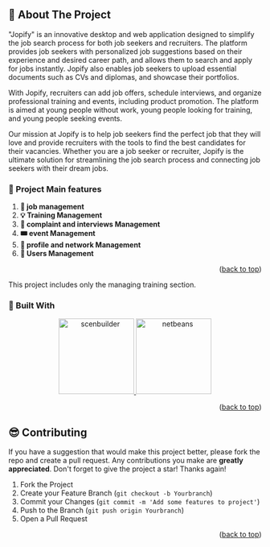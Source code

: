 <!-- ABOUT THE PROJECT -->
## 📃 About The Project
"Jopify" is an innovative desktop and web application designed to simplify the job search process for both job seekers and recruiters. The platform provides job seekers with personalized job suggestions based on their experience and desired career path, and allows them to search and apply for jobs instantly. Jopify also enables job seekers to upload essential documents such as CVs and diplomas, and showcase their portfolios.

With Jopify, recruiters can add job offers, schedule interviews, and organize professional training and events, including product promotion. The platform is aimed at young people without work, young people looking for training, and young people seeking events.

Our mission at Jopify is to help job seekers find the perfect job that they will love and provide recruiters with the tools to find the best candidates for their vacancies. Whether you are a job seeker or recruiter, Jopify is the ultimate solution for streamlining the job search process and connecting job seekers with their dream jobs.
  


 ### 📜 Project Main features
1. **:briefcase: job management** 
2. **:bulb: Training Management**
3. **:calendar: complaint and interviews Management** 
4. **:tickets: event Management**
5. **:blue_book: profile and network Management** 
6. **🙋 Users Management** 
<p align="right">(<a href="#top">back to top</a>)</p>


This project includes only the managing training section.



  ### 🚀 Built With
<div align="center">
  
   <a>
  <a href="https://www.scenbuilder.com/">
 <img src="https://user-images.githubusercontent.com/92873992/224045184-1ccdaa85-1f3f-4c52-b1f8-9eeb49dfa14f.png" title="scenbuilder" width="150" height="150"/>
  </a>
  <a>
 <img src="https://user-images.githubusercontent.com/92873992/224045192-a329ad2a-5fc8-4fd4-ad2d-e03230ec0742.png" title="netbeans" width="150" height="150"/>
 </a> 
 </div>
  
<p align="right">(<a href="#top">back to top</a>)</p>

  <!-- CONTRIBUTING -->
## 😎 Contributing

If you have a suggestion that would make this project better, please fork the repo and create a pull request. Any contributions you make are **greatly appreciated**.
Don't forget to give the project a star! Thanks again!

1. Fork the Project
2. Create your Feature Branch (`git checkout -b Yourbranch`)
3. Commit your Changes (`git commit -m 'Add some features to project'`)
4. Push to the Branch (`git push origin Yourbranch`)
5. Open a Pull Request

<p align="right">(<a href="#top">back to top</a>)</p>

